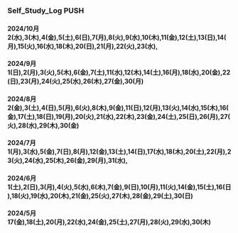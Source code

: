 ### Self_Study_Log PUSH
#### 2024/10月 2(水),3(木),4(金),5(土),6(日),7(月),8(火),9(水),10(木),11(金),12(土),13(日),14(月),15(火),16(水),18(木),20(日),21(月),22(火),23(水),

#### 2024/9月 1(日),2(月),3(火),5(木),6(金),7(土),11(水),12(木),14(土),16(月),18(水),20(金),22(日),23(月),24(火),25(水),26(木),27(金),30(月)

#### 2024/8月 2(金),3(土),4(日),5(月),6(火),8(木),9(金),11(日),12(月),13(火),14(水),15(木),16(金),17(土),18(日),19(月),20(火),21(水),22(木),23(金),24(土),25(日),26(月),27(火),28(水),29(木),30(金)

#### 2024/7月 1(月),3(水),5(金),7(日),8(月),12(金),13(土),14(日),17(水),18(木),20(土),22(月),23(火),24(水),25(木),26(金),29(月),31(水),

#### 2024/6月 1(土),2(日),3(月),4(火),5(水),6(木),7(金),9(日),10(月),11(火),14(金),15(土),16(日),18(火),19(水),20(木),21(金),25(火),27(木),28(金),29(土),30(日)

#### 2024/5月 17(金),18(土),20(月),22(水),24(金),25(土),27(月),28(火),29(水),30(木)
